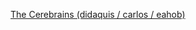 [The Cerebrains (didaquis / carlos / eahob)](https://github.com/didaquis/skylab-bootcamp-one-week-hackathon)